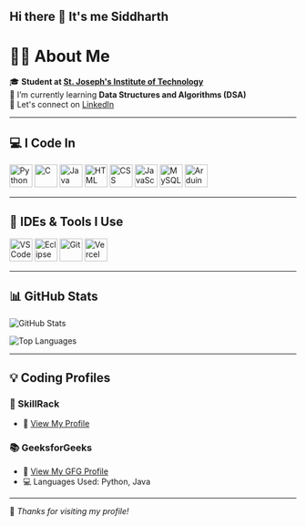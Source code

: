 ## Hi there 👋 It's me Siddharth



# 👨‍💻 About Me

🎓 **Student at [St. Joseph's Institute of Technology](https://stjosephstechnology.ac.in/)**  
📘 I’m currently learning **Data Structures and Algorithms (DSA)**  
🔗 Let's connect on [LinkedIn](https://www.linkedin.com/in/your-siddharth2006/)  

---

## 💻 I Code In

<p align="left">
  <img src="https://cdn.jsdelivr.net/gh/devicons/devicon/icons/python/python-original.svg" width="40" alt="Python" />
  <img src="https://cdn.jsdelivr.net/gh/devicons/devicon/icons/c/c-original.svg" width="40" alt="C" />
  <img src="https://cdn.jsdelivr.net/gh/devicons/devicon/icons/java/java-original.svg" width="40" alt="Java" />
  <img src="https://cdn.jsdelivr.net/gh/devicons/devicon/icons/html5/html5-original.svg" width="40" alt="HTML" />
  <img src="https://cdn.jsdelivr.net/gh/devicons/devicon/icons/css3/css3-original.svg" width="40" alt="CSS" />
  <img src="https://cdn.jsdelivr.net/gh/devicons/devicon/icons/javascript/javascript-original.svg" width="40" alt="JavaScript" />
  <img src="https://cdn.jsdelivr.net/gh/devicons/devicon/icons/mysql/mysql-original.svg" width="40" alt="MySQL" />
  <img src="https://upload.wikimedia.org/wikipedia/commons/8/87/Arduino_Logo.svg" width="40" alt="Arduino" />
</p>

---

## 🧰 IDEs & Tools I Use

<p align="left">
  <img src="https://cdn.jsdelivr.net/gh/devicons/devicon/icons/vscode/vscode-original.svg" width="40" alt="VS Code" />
  <img src="https://cdn.jsdelivr.net/gh/devicons/devicon/icons/eclipse/eclipse-original.svg" width="40" alt="Eclipse" />
  <img src="https://cdn.jsdelivr.net/gh/devicons/devicon/icons/git/git-original.svg" width="40" alt="Git" />
  <img src="https://avatars.githubusercontent.com/u/39976035?s=200&v=4" width="40" alt="Vercel" />
</p>

---

## 📊 GitHub Stats

<p align="left">
  <img src="https://github-readme-stats.vercel.app/api?username=codeXsidd&show_icons=true&theme=radical" alt="GitHub Stats" />
</p>

<p align="left">
  <img src="https://github-readme-stats.vercel.app/api/top-langs/?username=codeXsidd&layout=compact&theme=radical" alt="Top Languages" />
</p>

---

## 💡 Coding Profiles

### 🧠 SkillRack
- 🔗 [View My Profile](https://www.skillrack.com/faces/resume.xhtml?id=493823&key=siddharth2006)

### 📚 GeeksforGeeks
- 🔗 [View My GFG Profile](https://www.geeksforgeeks.org/user/siddhartekma/)
- 💻 Languages Used: Python, Java

---

🌟 *Thanks for visiting my profile!*
